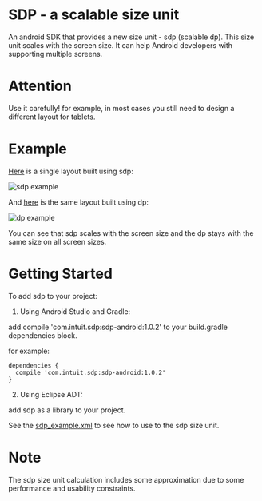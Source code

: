 # SDP - a scalable size unit
An android SDK that provides a new size unit - sdp (scalable dp). This size unit scales with the screen size. It can help Android developers with supporting multiple screens.

# Attention
Use it carefully! for example, in most cases you still need to design a different layout for tablets.

# Example
[Here](https://github.com/intuit/sdp/blob/master/sdp-android/src/main/res/layout/sdp_example.xml) is a single layout built using sdp:

![sdp example](https://github.com/intuit/sdp/blob/master/sdp_example.png)

And [here](https://github.com/intuit/sdp/blob/master/sdp-android/src/main/res/layout/dp_example.xml) is the same layout built using dp:

![dp example](https://github.com/intuit/sdp/blob/master/dp_example.png)

You can see that sdp scales with the screen size and the dp stays with the same size on all screen sizes.

# Getting Started

To add sdp to your project:

1. Using Android Studio and Gradle: 

  add compile 'com.intuit.sdp:sdp-android:1.0.2' to your build.gradle dependencies block.
  
  for example:
  
  ```
  dependencies {
    compile 'com.intuit.sdp:sdp-android:1.0.2'
  }
  ```
  
2. Using Eclipse ADT:

  add sdp as a library to your project.

See the [sdp_example.xml](https://github.com/intuit/sdp/blob/master/sdp-android/src/main/res/layout/sdp_example.xml) to see how to use to the sdp size unit.

# Note
The sdp size unit calculation includes some approximation due to some performance and usability constraints.
